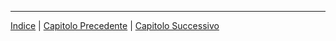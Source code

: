 
---

[Indice](../index.md) | [Capitolo Precedente](./4-Design-architetturale.md) | [Capitolo Successivo](./6-Implementazione.md)